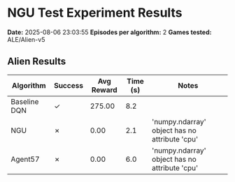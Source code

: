 # NGU Test Experiment Results

**Date:** 2025-08-06 23:03:55
**Episodes per algorithm:** 2
**Games tested:** ALE/Alien-v5

## Alien Results

| Algorithm | Success | Avg Reward | Time (s) | Notes |
|-----------|---------|------------|----------|-------|
| Baseline DQN | ✓ | 275.00 | 8.2 |  |
| NGU | ✗ | 0.00 | 2.1 | 'numpy.ndarray' object has no attribute 'cpu' |
| Agent57 | ✗ | 0.00 | 6.0 | 'numpy.ndarray' object has no attribute 'cpu' |

